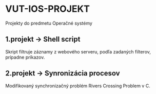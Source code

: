 # VUT-IOS-PROJEKT
Projekty do predmetu Operačné systémy
## 1.projekt -> Shell script
Skript filtruje záznamy z webového serveru, podľa zadaných filterov, prípadne príkazov.
## 2.projekt -> Synronizácia procesov
Modifikovaný synchronizačný problém Rivers Crossing Problem v C.
